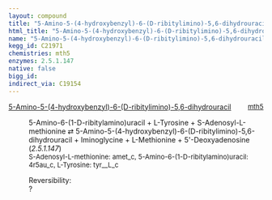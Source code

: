 ```yaml
---
layout: compound
title: "5-Amino-5-(4-hydroxybenzyl)-6-(D-ribitylimino)-5,6-dihydrouracil"
html_title: "5-Amino-5-(4-hydroxybenzyl)-6-(D-ribitylimino)-5,6-dihydrouracil"
name: "5-Amino-5-(4-hydroxybenzyl)-6-(D-ribitylimino)-5,6-dihydrouracil"
kegg_id: C21971
chemistries: mth5
enzymes: 2.5.1.147
native: false
bigg_id:
indirect_via: C19154
---
```

<dl><dt class="rs-product"><a class="link-dark" data-bs-html="true" data-bs-title="KEGG: C21971" data-bs-toggle="tooltip" href="{{ site.url }}{{ site.baseurl }}/compounds/C21971">5-Amino-5-(4-hydroxybenzyl)-6-(D-ribitylimino)-5,6-dihydrouracil</a><span style="float: right; max-width: 40%"><a class="link-dark opacity-50" href="{{ site.url }}{{ site.baseurl }}/chemistries/mth5" style="font-size: small; word-wrap: anywhere;">mth5</a></span></dt><dd><p>5-Amino-6-(1-D-ribitylamino)uracil + L-Tyrosine + S-Adenosyl-L-methionine ⇄ 5-Amino-5-(4-hydroxybenzyl)-6-(D-ribitylimino)-5,6-dihydrouracil + Iminoglycine + L-Methionine + 5'-Deoxyadenosine (<i>2.5.1.147</i>)<br/><span style="font-size: small;"><span data-bs-html="true" data-bs-title="KEGG: C00019" data-bs-toggle="tooltip">S-Adenosyl-L-methionine</span>: amet_c, <span data-bs-html="true" data-bs-title="KEGG: C04732" data-bs-toggle="tooltip">5-Amino-6-(1-D-ribitylamino)uracil</span>: 4r5au_c, <span data-bs-html="true" data-bs-title="KEGG: C00082" data-bs-toggle="tooltip">L-Tyrosine</span>: tyr__L_c</span><br/><div class="reversibility_info">Reversibility: <div class="progress"><div aria-valuemax="100" aria-valuemin="0" aria-valuenow="0" class="progress-bar bg-light" role="progressbar" style="width: 100%"></div></div><span>?</span><div class="progress"><div aria-valuemax="10" aria-valuemin="0" aria-valuenow="0" class="progress-bar bg-light" role="progressbar" style="width: 100%"></div></div></div></p><dl></dl></dd></dl>